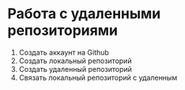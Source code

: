 #  Работа с удаленными репозиториями

1. Создать аккаунт на Github
2. Создать локальный репозиторий  
3. Создать удаленный репозиторий
4. Связать локальный репозиторий с удаленным